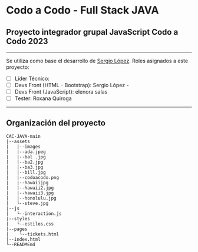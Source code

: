 # Codo a Codo - Full Stack JAVA
## Proyecto integrador grupal JavaScript Codo a Codo 2023
---
Se utiliza como base el desarrollo de [Sergio López](https://github.com/seralopez/CAC-JAVA).
Roles asignados a este proyecto:
* [ ] Líder Técnico: 
* [ ] Devs Front (HTML - Bootstrap): Sergio López - 
* [ ] Devs Front (JavaScript): elenora salas
* [ ] Tester: Roxana Quiroga
---
## Organización del proyecto
```
CAC-JAVA-main
|--assets
|   |--images
|   |--ada.jpeg
|   |--bal .jpg
|   |--ba2.jpg
|   |--ba3.jpg
|   |--bill.jpg
|   |--codoacodo.png
|   |--hawaiijpg
|   |--hawaii2.jpg
|   |--hawaii3.jpg
|   |--honolulu.jpg
|   └--steve.jpg
|--js
|   └--interaction.js
|--styles
|   └--estilos.css
|--pages
|    └--tickets.html
|--index.html
└--READMEmd
```


